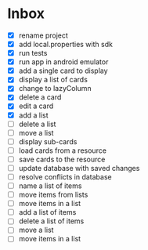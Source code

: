 # Inbox
- [x] rename project
- [x] add local.properties with sdk
- [x] run tests
- [x] run app in android emulator
- [x] add a single card to display
- [x] display a list of cards
- [x] change to lazyColumn
- [x] delete a card
- [x] edit a card
- [x] add a list
- [ ] delete a list
- [ ] move a list
- [ ] display sub-cards
- [ ] load cards from a resource
- [ ] save cards to the resource
- [ ] update database with saved changes
- [ ] resolve conflicts in database
- [ ] name a list of items
- [ ] move items from lists
- [ ] move items in a list
- [ ] add a list of items
- [ ] delete a list of items
- [ ] move a list
- [ ] move items in a list